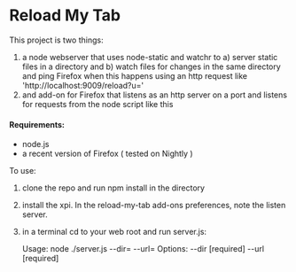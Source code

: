 # Reload My Tab

This project is two things:
1. a node webserver that uses node-static and watchr to a) server static files in a directory and b) watch files for changes in the same directory and ping Firefox when this happens using an http request like 'http://localhost:9009/reload?u=<some-url>'
2. and add-on for Firefox that listens as an http server on a port and listens for requests from the node script like this

#### Requirements:

* node.js
* a recent version of Firefox ( tested on Nightly )

To use:
1. clone the repo and run npm install in the directory
1. install the xpi. In the reload-my-tab add-ons preferences, note the listen server.
1. in a terminal cd to your web root and run server.js:

    Usage: node ./server.js --dir=<site root> --url=<firefox url>
    Options:
      --dir  [required]
      --url  [required]



